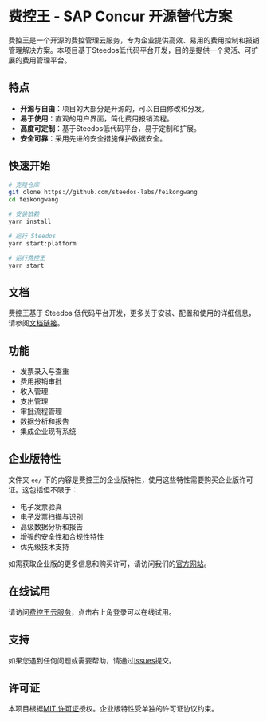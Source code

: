 # 费控王 - SAP Concur 开源替代方案

费控王是一个开源的费控管理云服务，专为企业提供高效、易用的费用控制和报销管理解决方案。本项目基于Steedos低代码平台开发，目的是提供一个灵活、可扩展的费用管理平台。

## 特点

- **开源与自由**：项目的大部分是开源的，可以自由修改和分发。
- **易于使用**：直观的用户界面，简化费用报销流程。
- **高度可定制**：基于Steedos低代码平台，易于定制和扩展。
- **安全可靠**：采用先进的安全措施保护数据安全。

## 快速开始

```bash
# 克隆仓库
git clone https://github.com/steedos-labs/feikongwang
cd feikongwang

# 安装依赖
yarn install

# 运行 Steedos 
yarn start:platform

# 运行费控王
yarn start
```

## 文档

费控王基于 Steedos 低代码平台开发，更多关于安装、配置和使用的详细信息，请参阅[文档链接](https://docs.steedos.com)。

## 功能

- 发票录入与查重
- 费用报销审批
- 收入管理
- 支出管理
- 审批流程管理
- 数据分析和报告
- 集成企业现有系统

## 企业版特性

文件夹 `ee/` 下的内容是费控王的企业版特性，使用这些特性需要购买企业版许可证。这包括但不限于：

- 电子发票验真
- 电子发票扫描与识别
- 高级数据分析和报告
- 增强的安全性和合规性特性
- 优先级技术支持

如需获取企业版的更多信息和购买许可，请访问我们的[官方网站](https://feikongwang.com)。

## 在线试用

请访问[费控王云服务](https://feikongwang.com/)，点击右上角登录可以在线试用。

## 支持

如果您遇到任何问题或需要帮助，请通过[Issues](https://github.com/steedos-labs/feikongwang/issues)提交。

## 许可证

本项目根据[MIT 许可证](LICENSE.md)授权。企业版特性受单独的许可证协议约束。
